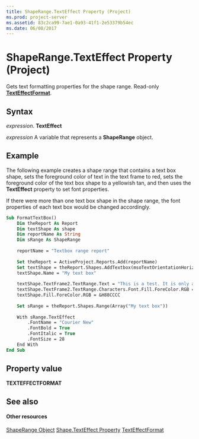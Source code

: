 ```yaml
---
title: ShapeRange.TextEffect Property (Project)
ms.prod: project-server
ms.assetid: 83c2ca99-7ae1-0a93-41f1-2e53379b54ec
ms.date: 06/08/2017
---
```



# ShapeRange.TextEffect Property (Project)
Gets text formatting properties for the shape range. Read-only  **[TextEffectFormat](http://msdn.microsoft.com/en-us/library/office/ff834714%28v=office.15%29)**.

## Syntax

 _expression_. **TextEffect**

 _expression_ A variable that represents a **ShapeRange** object.


## Example

The following example creates a shape range that contains a text box shape, sets the foreground color of text in the text frame to red, sets the foreground color of the text box shape to a yellowish tan, and then uses the  **TextEffect** property to set font properties.

If there were more than one text box shape in the shape range, the font properties of each text box would be changed accordingly.




```vb
Sub FormatTextBox()
    Dim theReport As Report
    Dim textShape As shape
    Dim reportName As String
    Dim sRange As ShapeRange
    
    reportName = "Textbox range report"
    
    Set theReport = ActiveProject.Reports.Add(reportName)
    Set textShape = theReport.Shapes.AddTextbox(msoTextOrientationHorizontal, 30, 50, 350, 80)
    textShape.Name = "My text box"
    
    textShape.TextFrame2.TextRange.Text = "This is a test. It is only a test. "
    textShape.TextFrame2.TextRange.Characters.Font.Fill.ForeColor.RGB = &H2020CC
    textShape.Fill.ForeColor.RGB = &H88CCCC
    
    Set sRange = theReport.Shapes.Range(Array("My text box"))
    
    With sRange.TextEffect
        .FontName = "Courier New"
        .FontBold = True
        .FontItalic = True
        .FontSize = 28
    End With
End Sub
```


## Property value

 **TEXTEFFECTFORMAT**


## See also


#### Other resources


[ShapeRange Object](shaperange-object-project.md)
[Shape.TextEffect Property](shape-texteffect-property-project.md)
[TextEffectFormat](http://msdn.microsoft.com/en-us/library/office/ff834714%28v=office.15%29)
